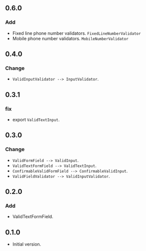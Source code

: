 ## 0.6.0

### Add

- Fixed line phone number validators. `FixedLineNumberValidator`
- Mobile phone number validators. `MobileNumberValidator`

## 0.4.0

### Change

- `ValidInputValidator --> InputValidator`.

## 0.3.1

### fix

- export `ValidTextInput`.

## 0.3.0

### Change

- `ValidFormField --> ValidInput`.
- `ValidTextFormField --> ValidTextInput`.
- `ConfirmableValidFormField --> ConfirmableValidInput`.
- `ValidFieldValidator --> ValidInputValidator`.

## 0.2.0

### Add

- ValidTextFormField.

## 0.1.0

- Initial version.
